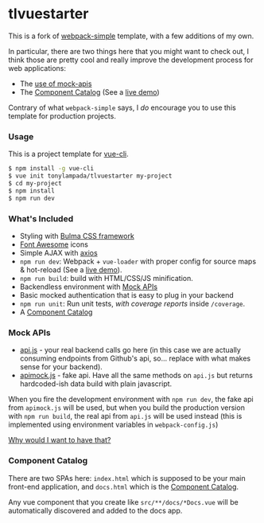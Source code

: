 # tlvuestarter

This is a fork of [webpack-simple](https://github.com/vuejs-templates/webpack-simple) template, with a few additions of my own.

In particular, there are two things here that you might want to check out, I think those are pretty cool and really improve the development process for web applications:

* The [use of mock-apis](https://medium.com/@tonylampada/javascript-mock-api-why-you-might-want-to-have-one-232b3ba46b12#.wjbs02z48)
* The [Component Catalog](https://medium.com/@tonylampada/component-catalog-why-you-might-want-to-have-one-72ee1dc1f6b1#.zgd3w9lhx) (See a [live demo](https://tonylampada.github.io/tlvuestarter/docs.html#/view/TodoDocs))

Contrary of what `webpack-simple` says, I *do* encourage you to use this template for production projects.

### Usage

This is a project template for [vue-cli](https://github.com/vuejs/vue-cli).

``` bash
$ npm install -g vue-cli
$ vue init tonylampada/tlvuestarter my-project
$ cd my-project
$ npm install
$ npm run dev
```

### What's Included


- Styling with [Bulma CSS framework](http://bulma.io)
- [Font Awesome](http://fontawesome.io) icons
- Simple AJAX with [axios](https://www.npmjs.com/package/axios)
- `npm run dev`: Webpack + `vue-loader` with proper config for source maps & hot-reload (See a [live demo](https://tonylampada.github.io/tlvuestarter/)).
- `npm run build`: build with HTML/CSS/JS minification.
- Backendless environment with [Mock APIs](#mock-apis)
- Basic mocked authentication that is easy to plug in your backend
- `npm run unit`: Run unit tests, *with coverage reports* inside `/coverage`.
- A [Component Catalog](#component-catalog)

### Mock APIs

* [api.js](https://github.com/tonylampada/tlvuestarter/blob/master/template/src/api/api.js) - your real backend calls go here (in this case we are actually consuming endpoints from Github's api, so... replace with what makes sense for your backend).
* [apimock.js](https://github.com/tonylampada/tlvuestarter/blob/master/template/src/api/apimock.js) - fake api. Have all the same methods on `api.js` but returns hardcoded-ish data build with plain javascript.

When you fire the development environment with `npm run dev`, the fake api from `apimock.js` will be used, but when you build the production version with `npm run build`, the real api from `api.js` will be used instead (this is implemented using environment variables in `webpack-config.js`)

[Why would I want to have that?](https://medium.com/@tonylampada/javascript-mock-api-why-you-might-want-to-have-one-232b3ba46b12#.wjbs02z48)

### Component Catalog

There are two SPAs here: `index.html` which is supposed to be your main front-end application, and `docs.html` which is the [Component Catalog](https://medium.com/@tonylampada/component-catalog-why-you-might-want-to-have-one-72ee1dc1f6b1#.zgd3w9lhx).

Any vue component that you create like `src/**/docs/*Docs.vue` will be automatically discovered and added to the docs app.
